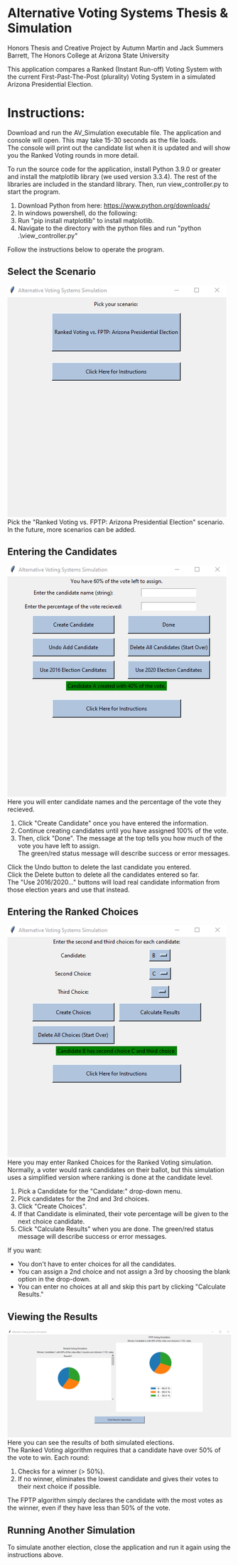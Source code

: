 # Alternative Voting Systems Thesis & Simulation
Honors Thesis and Creative Project by Autumn Martin and Jack Summers <br>
Barrett, The Honors College at Arizona State University <br>

This application compares a Ranked (Instant Run-off) Voting System with the current First-Past-The-Post (plurality) Voting System in a simulated Arizona Presidential Election.

# Instructions:
Download and run the AV_Simulation executable file. 
The application and console will open. This may take 15-30 seconds as the file loads. <br>
The console will print out the candidate list when it is updated and will
show you the Ranked Voting rounds in more detail.

To run the source code for the application, install Python 3.9.0 or greater and
install the matplotlib library (we used version 3.3.4). The rest of the libraries
are included in the standard library. Then, run view_controller.py to start the program. <br>
1. Download Python from here: https://www.python.org/downloads/
2. In windows powershell, do the following:
3. Run "pip install matplotlib" to install matplotlib.
4. Navigate to the directory with the python files and run "python .\view_controller.py"

Follow the instructions below to operate the program.

## Select the Scenario
![](/images/pickscenario.png?raw=true) <br>
Pick the "Ranked Voting vs. FPTP: Arizona Presidential Election" scenario. <br>
In the future, more scenarios can be added. <br>

## Entering the Candidates
![](/images/createcandidates.png?raw=true) <br>
Here you will enter candidate names and the percentage of the vote they recieved.
1. Click "Create Candidate" once you have entered the information.
2. Continue creating candidates until you have assigned 100% of the vote.
3. Then, click "Done".
The message at the top tells you how much of the vote you have left to assign. <br>
The green/red status message will describe success or error messages. <br>

Click the Undo button to delete the last candidate you entered.<br>
Click the Delete button to delete all the candidates entered so far.<br>
The "Use 2016/2020..." buttons will load real candidate information from those election years and use that instead.<br>

## Entering the Ranked Choices
![](/images/createchoices.png?raw=true) <br>
Here you may enter Ranked Choices for the Ranked Voting simulation. <br>
Normally, a voter would rank candidates on their ballot,
but this simulation uses a simplified version where ranking is done at the candidate level.
1. Pick a Candidate for the "Candidate:" drop-down menu.
2. Pick candidates for the 2nd and 3rd choices.
3. Click "Create Choices".
4. If that Candidate is eliminated, their vote percentage will be given to the next choice candidate.
5. Click "Calculate Results" when you are done.
The green/red status message will describe success or error messages. <br>

If you want:
* You don't have to enter choices for all the candidates.
* You can assign a 2nd choice and not assign a 3rd by choosing the blank option in the drop-down.
* You can enter no choices at all and skip this
part by clicking "Calculate Results."

## Viewing the Results
![](/images/results.png?raw=true) <br>
Here you can see the results of both simulated elections. <br>
The Ranked Voting algorithm requires that a candidate have over 50% of the vote to win.
Each round:
1. Checks for a winner (> 50%). 
2. If no winner, eliminates the lowest candidate 
and gives their votes to their next choice if possible.

The FPTP algorithm simply declares the candidate with the most votes as the winner,
even if they have less than 50% of the vote.

## Running Another Simulation
To simulate another election, close the application and run it again using the instructions above.